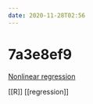 ```yaml
---
date: 2020-11-28T02:56
---
```


# 7a3e8ef9

[Nonlinear regression](https://freakonometrics.hypotheses.org/60146)

[[R]]
[[regression]]